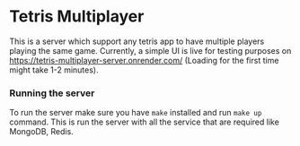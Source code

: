 # Tetris Multiplayer

This is a server which support any tetris app to have multiple players playing the same game. Currently, a simple UI is live for testing purposes on https://tetris-multiplayer-server.onrender.com/ (Loading for the first time might take 1-2 minutes).

### Running the server

To run the server make sure you have `make` installed and run `make up` command. This is run the server with all the service that are required like MongoDB, Redis.
